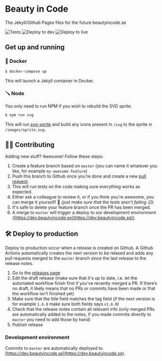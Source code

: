 # Beauty in Code

The Jekyll/Github Pages files for the future beautyincode.se

![Tests](https://github.com/LivingIT/beautyincode.se/workflows/Tests/badge.svg) ![Deploy to dev](https://github.com/LivingIT/beautyincode.se/workflows/Deploy%20to%20dev/badge.svg) ![Deploy to live](https://github.com/LivingIT/beautyincode.se/workflows/Deploy%20to%20live/badge.svg)

## Get up and running

### 🐳 Docker

~~~bash
$ docker-compose up
~~~

This will launch a Jekyll container in Docker.

### 🪛 Node

You only need to run NPM if you wish to rebuild the SVG sprite.

~~~bash
$ npm run svg
~~~

This will run [svg-sprite](https://github.com/svg-sprite/svg-sprite) and build any icons present in `/svg` to the sprite in `/images/sprite.svg`.

## 👩‍💻 Contributing

Adding new stuff? Awesome! Follow these steps:

1. Create a feature branch based on `master` (you can name it whatever you like, for example `my-awesome-feature`)
2. Push this branch to Github once you're done and create a new [pull request](https://github.com/LivingIT/beautyincode.se/pulls).
3. This will run tests on the code making sure everything works as expected.
4. Either ask a colleague to review it, or if you think you're awesome, you can merge it yourself! 💪 _(just make sure that the tests aren't failing 😉)_
5. It's safe to delete your feature branch once the PR has been merged.
6. A merge to `master` will trigger a deploy to our development environment ([https://dev.beautyincode.se](https://dev.beautyincode.se)).

## 🛠 Deploy to production

Deploy to production occur when a release is created on Github. A Github Actions automatically creates the next version to be relased and adds any pull requests merged to the `master` branch since the last release to the release notes.

1. Go to the [releases page](https://github.com/LivingIT/beautyincode.se/releases)
2. Edit the draft release (make sure that it's up to date, i.e. let the automated workflow finish first if you’ve recently merged a PR. If there’s no draft, it likely means that no PRs or commits have been made or that the workflow isn’t finished yet)
3. Make sure that the title field matches the tag field (if the next version is for example `1.6.0` make sure both fields says `v1.6.0`)
4. Check that the release notes contain all relevant info (only merged PRs are automatically added to the notes, if you made commits directly to `master` you need to add those by hand)
5. Publish release

### Development environment

Commits to `master` are automatically deployed to [https://dev.beautyincode.se](https://dev.beautyincode.se).

